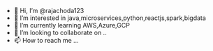 - 👋 Hi, I’m @rajachoda123
- 👀 I’m interested in java,microservices,python,reactjs,spark,bigdata
- 🌱 I’m currently learning AWS,Azure,GCP
- 💞️ I’m looking to collaborate on ..
- 📫 How to reach me ...

<!---
rajachoda123/rajachoda123 is a ✨ special ✨ repository because its `README.md` (this file) appears on your GitHub profile.
You can click the Preview link to take a look at your changes.
--->
